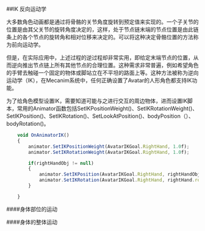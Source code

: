 ##IK 反向运动学

大多数角色动画都是通过将骨骼的关节角度旋转到预定值来实现的。一个子关节的位置是由其父关节的旋转角度决定的，这样，处于节点链末端的节点位置是由此链条上的各个节点的旋转角和相对位移来决定的。可以将这种决定骨骼位置的方法称为前向运动学。

但是，在实际应用中，上述过程的逆过程却非常实用，即给定末端节点的位置，从而逆向推出节点链上所有其他节点的合理位置。这种需求非常普遍，例如希望角色的手臂去触碰一个固定的物体或脚站立在不平坦的路面上等。这种方法被称为逆向运动学（IK），在Mecanim系统中，任何正确设置了Avatar的人形角色都支持IK功能。

为了给角色模型设置IK，需要知道可能与之进行交互的周边物体，进而设置IK脚本，常用的Animator函数包括SetIKPositionWeight()、SetIKRotationWeight()、SetIKPosition()、SetIKRotation()、SetLookAtPosition()、bodyPosition（）、bodyRotation()。


```javascript
    void OnAnimatorIK()
    {
        animator.SetIKPositionWeight(AvatarIKGoal.RightHand, 1.0f);
        animator.SetIKRotationWeight(AvatarIKGoal.RightHand, 1.0f);

        if(rightHandObj != null)
        {
            animator.SetIKPosition(AvatarIKGoal.RightHand, rightHandObj.position);
            animator.SetIKRotation(AvatarIKGoal.RightHand, rightHand.rotation);
        }

    }
```

####身体部位的运动

####身体的整体运动

